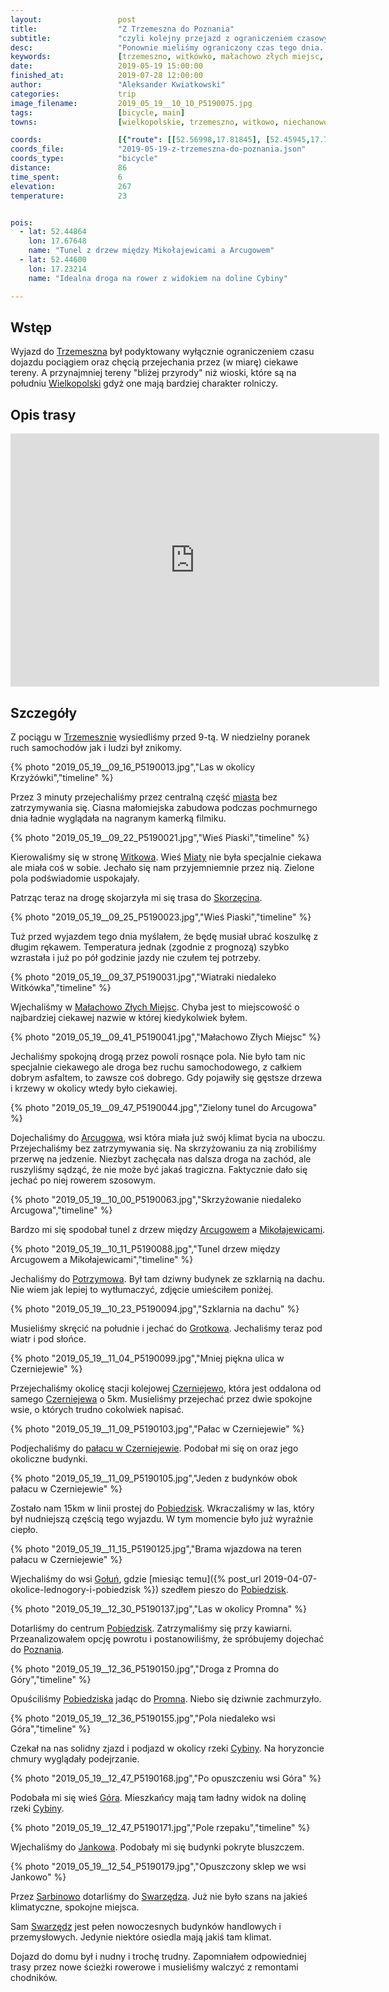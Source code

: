 ```yaml
---
layout:                 post
title:                  "Z Trzemeszna do Poznania"
subtitle:               "czyli kolejny przejazd z ograniczeniem czasowym"
desc:                   "Ponownie mieliśmy ograniczony czas tego dnia. Szukając odpowiedniej trasy do pogody wymyśliłem, abyśmy udali się do Trzemeszna i jechali na zachód. Ostatecznie dojechaliśmy do Poznania i nie musieliśmy wracać pociągiem."
keywords:               [trzemeszno, witkówko, małachowo złych miejsc, arcugowo, czerniejewo, pobiedziska, promno, góra, jankowo, sarbinowo, cybina]
date:                   2019-05-19 15:00:00
finished_at:            2019-07-28 12:00:00
author:                 "Aleksander Kwiatkowski"
categories:             trip
image_filename:         2019_05_19__10_10_P5190075.jpg
tags:                   [bicycle, main]
towns:                  [wielkopolskie, trzemeszno, witkowo, niechanowo, czerniejewo, lubowo, pobiedziska, swarzedz, poznan]

coords:                 [{"route": [[52.56998,17.81845], [52.45945,17.76249], [52.44230,17.62173], [52.43371,17.62859], [52.41676,17.55255], [52.43183,17.48646], [52.45495,17.38363], [52.47702,17.28802], [52.44376,17.24287], [52.44334,17.16992], [52.42293,17.15515], [52.40670,17.10177], [52.38722,17.02864], [52.39592,16.98280], [52.37643,16.95568]], "type": "bicycle"}]
coords_file:            "2019-05-19-z-trzemeszna-do-poznania.json"
coords_type:            "bicycle"
distance:               86
time_spent:             6
elevation:              267
temperature:            23


pois:
  - lat: 52.44864
    lon: 17.67648
    name: "Tunel z drzew między Mikołajewicami a Arcugowem"
  - lat: 52.44600
    lon: 17.23214  
    name: "Idealna droga na rower z widokiem na doline Cybiny"

---
```


[wiki-trzemeszno]: https://pl.wikipedia.org/wiki/Trzemeszno
[wiki-wielkopolska]: https://pl.wikipedia.org/wiki/Wielkopolska
[wiki-witkowo]: https://pl.wikipedia.org/wiki/Witkowo
[wiki-miaty]: https://pl.wikipedia.org/wiki/Miaty
[wiki-skorzecin]: https://pl.wikipedia.org/wiki/Skorz%C4%99cin_(wie%C5%9B_w_wojew%C3%B3dztwie_wielkopolskim)
[wiki-malachowo-zlych-miejsc]: https://pl.wikipedia.org/wiki/Ma%C5%82achowo-Z%C5%82ych_Miejsc
[wiki-arcugowo]: https://pl.wikipedia.org/wiki/Arcugowo
[wiki-mikolajewice]: https://pl.wikipedia.org/wiki/Miko%C5%82ajewice_(wojew%C3%B3dztwo_wielkopolskie)
[wiki-potrzymowo]: https://pl.wikipedia.org/wiki/Potrzymowo
[wiki-grotkowo]: https://pl.wikipedia.org/wiki/Grotkowo
[wiki-czerniejewo-stacja]: https://pl.wikipedia.org/wiki/Czerniejewo_(stacja_kolejowa)
[wiki-czerniejewo]: https://pl.wikipedia.org/wiki/Czerniejewo
[wiki-pobiedziska]: https://pl.wikipedia.org/wiki/Pobiedziska
[wiki-golun]: https://pl.wikipedia.org/wiki/Go%C5%82u%C5%84_(wojew%C3%B3dztwo_wielkopolskie)
[wiki-pobiedziska]: https://pl.wikipedia.org/wiki/Pobiedziska
[wiki-poznan]: https://pl.wikipedia.org/wiki/Pozna%C5%84
[wiki-promno]: https://pl.wikipedia.org/wiki/Promno_(wie%C5%9B_w_wojew%C3%B3dztwie_wielkopolskim)
[wiki-cybina-rzeka]: https://pl.wikipedia.org/wiki/Cybina
[wiki-jankowo]: https://pl.wikipedia.org/wiki/Jankowo_(powiat_pozna%C5%84ski)
[wiki-sarbinowo]: https://pl.wikipedia.org/wiki/Sarbinowo_(powiat_pozna%C5%84ski)
[wiki-swarzedz]: https://pl.wikipedia.org/wiki/Swarz%C4%99dz
[wiki-czerniejewo-palac]: https://pl.wikipedia.org/wiki/Pa%C5%82ac_w_Czerniejewie
[wiki-gora]: https://pl.wikipedia.org/wiki/G%C3%B3ra_(gmina_Pobiedziska)

## Wstęp

Wyjazd do [Trzemeszna][wiki-trzemeszno] był podyktowany wyłącznie ograniczeniem
czasu dojazdu pociągiem oraz chęcią przejechania przez (w miarę) ciekawe tereny.
A przynajmniej tereny "bliżej przyrody" niż wioski, które są na południu
[Wielkopolski][wiki-wielkopolska] gdyż one mają bardziej charakter rolniczy.

## Opis trasy

<iframe height='405' width='590' frameborder='0' allowtransparency='true' scrolling='no' src='https://www.strava.com/activities/2379962170/embed/999bf81a0064b7e83c6f63ec184c5fa8d852c21b'></iframe>

## Szczegóły

Z pociągu w [Trzemesznie][wiki-trzemeszno] wysiedliśmy przed 9-tą. W niedzielny
poranek ruch samochodów jak i ludzi był znikomy.

{% photo "2019_05_19__09_16_P5190013.jpg","Las w okolicy Krzyżówki","timeline" %}

Przez 3 minuty przejechaliśmy przez centralną część [miasta][wiki-trzemeszno]
bez zatrzymywania się. Ciasna małomiejska zabudowa podczas pochmurnego dnia
ładnie wyglądała na nagranym kamerką filmiku.

{% photo "2019_05_19__09_22_P5190021.jpg","Wieś Piaski","timeline" %}

Kierowaliśmy się w stronę [Witkowa][wiki-witkowo]. Wieś [Miaty][wiki-miaty]
nie była specjalnie ciekawa ale miała coś w sobie. Jechało się nam przyjemniemnie
przez nią. Zielone pola podświadomie uspokajały.

Patrząc teraz na drogę skojarzyła mi się trasa do [Skorzęcina][wiki-skorzecin].

{% photo "2019_05_19__09_25_P5190023.jpg","Wieś Piaski","timeline" %}

Tuż przed wyjazdem tego dnia myślałem, że będę musiał ubrać koszulkę z długim rękawem.
Temperatura jednak (zgodnie z prognozą) szybko wzrastała i już po pół godzinie
jazdy nie czułem tej potrzeby.

{% photo "2019_05_19__09_37_P5190031.jpg","Wiatraki niedaleko Witkówka","timeline" %}

Wjechaliśmy w [Małachowo Złych Miejsc][wiki-malachowo-zlych-miejsc].
Chyba jest to miejscowość o najbardziej ciekawej nazwie w której kiedykolwiek byłem.

{% photo "2019_05_19__09_41_P5190041.jpg","Małachowo Złych Miejsc" %}

Jechaliśmy spokojną drogą przez powoli rosnące pola. Nie było tam nic specjalnie ciekawego
ale droga bez ruchu samochodowego, z całkiem dobrym asfaltem, to zawsze coś
dobrego. Gdy pojawiły się gęstsze drzewa i krzewy w okolicy wtedy
było ciekawiej.

{% photo "2019_05_19__09_47_P5190044.jpg","Zielony tunel do Arcugowa" %}

Dojechaliśmy do [Arcugowa][wiki-arcugowo], wsi która miała już swój klimat
bycia na uboczu. Przejechaliśmy bez zatrzymywania się.
Na skrzyżowaniu za nią zrobiliśmy przerwę na jedzenie. Niezbyt zachęcała
nas dalsza droga na zachód, ale ruszyliśmy sądząć, że nie może być
jakaś tragiczna. Faktycznie dało się jechać po niej rowerem szosowym.

{% photo "2019_05_19__10_00_P5190063.jpg","Skrzyżowanie niedaleko Arcugowa","timeline" %}

Bardzo mi się spodobał tunel z drzew między [Arcugowem][wiki-arcugowo]
a [Mikołajewicami][wiki-mikolajewice].

{% photo "2019_05_19__10_11_P5190088.jpg","Tunel drzew między Arcugowem a Mikołajewicami","timeline" %}

Jechaliśmy do [Potrzymowa][wiki-potrzymowo]. Był tam dziwny budynek ze
szklarnią na dachu. Nie wiem jak lepiej to wytłumaczyć, zdjęcie umieściłem poniżej.

{% photo "2019_05_19__10_23_P5190094.jpg","Szklarnia na dachu" %}

Musieliśmy skręcić na południe i jechać do [Grotkowa][wiki-grotkowo].
Jechaliśmy teraz pod wiatr i pod słońce.

{% photo "2019_05_19__11_04_P5190099.jpg","Mniej piękna ulica w Czerniejewie" %}

Przejechaliśmy okolicę stacji kolejowej [Czerniejewo][wiki-czerniejewo-stacja],
która jest oddalona od samego [Czerniejewa][wiki-czerniejewo] o 5km.
Musieliśmy przejechać przez dwie spokojne wsie, o których trudno cokolwiek
napisać.

{% photo "2019_05_19__11_09_P5190103.jpg","Pałac w Czerniejewie" %}

Podjechaliśmy do [pałacu w Czerniejewie][wiki-czerniejewo-palac]. Podobał mi się
on oraz jego okoliczne budynki.

{% photo "2019_05_19__11_09_P5190105.jpg","Jeden z budynków obok pałacu w Czerniejewie" %}

Zostało nam 15km w linii prostej do [Pobiedzisk][wiki-pobiedziska].
Wkraczaliśmy w las, który był nudniejszą częścią tego wyjazdu. W tym momencie
było już wyraźnie ciepło.

{% photo "2019_05_19__11_15_P5190125.jpg","Brama wjazdowa na teren pałacu w Czerniejewie" %}

Wjechaliśmy do wsi [Gołuń][wiki-golun], gdzie
[miesiąc temu]({% post_url 2019-04-07-okolice-lednogory-i-pobiedzisk %}) szedłem
pieszo do [Pobiedzisk][wiki-pobiedziska].

{% photo "2019_05_19__12_30_P5190137.jpg","Las w okolicy Promna" %}

Dotarliśmy do centrum [Pobiedzisk][wiki-pobiedziska]. Zatrzymaliśmy się przy
kawiarni. Przeanalizowałem opcję powrotu i postanowiliśmy, że spróbujemy
dojechać do [Poznania][wiki-poznan].

{% photo "2019_05_19__12_36_P5190150.jpg","Droga z Promna do Góry","timeline" %}

Opuściliśmy [Pobiedziska][wiki-pobiedziska] jadąc do [Promna][wiki-promno].
Niebo się dziwnie zachmurzyło.

{% photo "2019_05_19__12_36_P5190155.jpg","Pola niedaleko wsi Góra","timeline" %}

Czekał na nas solidny zjazd i podjazd w okolicy rzeki [Cybiny][wiki-cybina-rzeka].
Na horyzoncie chmury wyglądały podejrzanie.

{% photo "2019_05_19__12_47_P5190168.jpg","Po opuszczeniu wsi Góra" %}

Podobała mi się wieś [Góra][wiki-gora]. Mieszkańcy mają tam ładny widok na
dolinę rzeki [Cybiny][wiki-cybina-rzeka].

{% photo "2019_05_19__12_47_P5190171.jpg","Pole rzepaku","timeline" %}

Wjechaliśmy do [Jankowa][wiki-jankowo]. Podobały mi się budynki pokryte
bluszczem.

{% photo "2019_05_19__12_54_P5190179.jpg","Opuszczony sklep we wsi Jankowo" %}

Przez [Sarbinowo][wiki-sarbinowo] dotarliśmy do [Swarzędza][wiki-swarzedz].
Już nie było szans na jakieś klimatyczne, spokojne miejsca.

Sam [Swarzędz][wiki-swarzedz] jest pełen nowoczesnych budynków
handlowych i przemysłowych. Jedynie niektóre osiedla mają jakiś tam
klimat.

Dojazd do domu był i nudny i trochę trudny. Zapomniałem odpowiedniej trasy
przez nowe ścieżki rowerowe i musieliśmy walczyć z remontami chodników.
